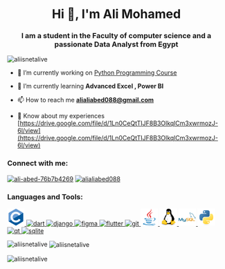 <h1 align="center">Hi 👋, I'm Ali Mohamed</h1>
<h3 align="center">I am a student in the Faculty of computer science and a passionate Data Analyst from Egypt</h3>

<p align="left"> <img src="https://komarev.com/ghpvc/?username=aliisnetalive&label=Profile%20views&color=0e75b6&style=flat" alt="aliisnetalive" /> </p>

- 🔭 I’m currently working on [Python Programming Course](https://www.udacity.com/course/introduction-to-python--ud1110)

- 🌱 I’m currently learning **Advanced Excel , Power BI**

- 📫 How to reach me **alialiabed088@gmail.com**

- 📄 Know about my experiences [https://drive.google.com/file/d/1Ln0CeQtTIJF8B3OlkqlCm3xwrmozJ-6l/view](https://drive.google.com/file/d/1Ln0CeQtTIJF8B3OlkqlCm3xwrmozJ-6l/view)

<h3 align="left">Connect with me:</h3>
<p align="left">
<a href="https://linkedin.com/in/ali-abed-76b7b4269" target="blank"><img align="center" src="https://raw.githubusercontent.com/rahuldkjain/github-profile-readme-generator/master/src/images/icons/Social/linked-in-alt.svg" alt="ali-abed-76b7b4269" height="30" width="40" /></a>
<a href="https://codeforces.com/profile/alialiabed088" target="blank"><img align="center" src="https://raw.githubusercontent.com/rahuldkjain/github-profile-readme-generator/master/src/images/icons/Social/codeforces.svg" alt="alialiabed088" height="30" width="40" /></a>
</p>

<h3 align="left">Languages and Tools:</h3>
<p align="left"> <a href="https://www.cprogramming.com/" target="_blank" rel="noreferrer"> <img src="https://raw.githubusercontent.com/devicons/devicon/master/icons/c/c-original.svg" alt="c" width="40" height="40"/> </a> <a href="https://dart.dev" target="_blank" rel="noreferrer"> <img src="https://www.vectorlogo.zone/logos/dartlang/dartlang-icon.svg" alt="dart" width="40" height="40"/> </a> <a href="https://www.djangoproject.com/" target="_blank" rel="noreferrer"> <img src="https://cdn.worldvectorlogo.com/logos/django.svg" alt="django" width="40" height="40"/> </a> <a href="https://www.figma.com/" target="_blank" rel="noreferrer"> <img src="https://www.vectorlogo.zone/logos/figma/figma-icon.svg" alt="figma" width="40" height="40"/> </a> <a href="https://flutter.dev" target="_blank" rel="noreferrer"> <img src="https://www.vectorlogo.zone/logos/flutterio/flutterio-icon.svg" alt="flutter" width="40" height="40"/> </a> <a href="https://git-scm.com/" target="_blank" rel="noreferrer"> <img src="https://www.vectorlogo.zone/logos/git-scm/git-scm-icon.svg" alt="git" width="40" height="40"/> </a> <a href="https://www.java.com" target="_blank" rel="noreferrer"> <img src="https://raw.githubusercontent.com/devicons/devicon/master/icons/java/java-original.svg" alt="java" width="40" height="40"/> </a> <a href="https://www.linux.org/" target="_blank" rel="noreferrer"> <img src="https://raw.githubusercontent.com/devicons/devicon/master/icons/linux/linux-original.svg" alt="linux" width="40" height="40"/> </a> <a href="https://www.mysql.com/" target="_blank" rel="noreferrer"> <img src="https://raw.githubusercontent.com/devicons/devicon/master/icons/mysql/mysql-original-wordmark.svg" alt="mysql" width="40" height="40"/> </a> <a href="https://www.python.org" target="_blank" rel="noreferrer"> <img src="https://raw.githubusercontent.com/devicons/devicon/master/icons/python/python-original.svg" alt="python" width="40" height="40"/> </a> <a href="https://www.qt.io/" target="_blank" rel="noreferrer"> <img src="https://upload.wikimedia.org/wikipedia/commons/0/0b/Qt_logo_2016.svg" alt="qt" width="40" height="40"/> </a> <a href="https://www.sqlite.org/" target="_blank" rel="noreferrer"> <img src="https://www.vectorlogo.zone/logos/sqlite/sqlite-icon.svg" alt="sqlite" width="40" height="40"/> </a> </p>

<p><img align="left" src="https://github-readme-stats.vercel.app/api/top-langs?username=aliisnetalive&show_icons=true&locale=en&layout=compact" alt="aliisnetalive" /></p>

<p>&nbsp;<img align="center" src="https://github-readme-stats.vercel.app/api?username=aliisnetalive&show_icons=true&locale=en" alt="aliisnetalive" /></p>

<p><img align="center" src="https://github-readme-streak-stats.herokuapp.com/?user=aliisnetalive&" alt="aliisnetalive" /></p>
